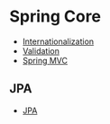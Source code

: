 # Spring Core

*  [Internationalization](Core/Internationalization/Internationalization.md)
*  [Validation](Core/Validation/README.md)
*  [Spring MVC](Spring-MVC/README.md) 



## JPA

* [JPA](JPA/README.md)



